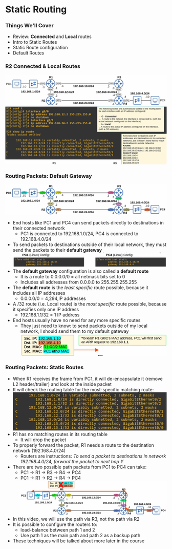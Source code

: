 # Static Routing
### Things We'll Cover
- Review: **Connected** and **Local** routes
- Intro to Static Routes
- Static Route configuration
- Default Routes
### R2 Connected & Local Routes
![](attachments/039a248e63d4cd2aeb415df801e27ce7.png)
![](attachments/63cd29cd9355169697f46de09093ea7d.png)
### Routing Packets: Default Gateway
![](attachments/1e7759d7b3c34033d2b85167ee871f90.png)
- End hosts like PC1 and PC4 can send packets directly to destinations in their connected network
	- PC1 is connected to 192.168.1.0/24, PC4 is connected to 192.168.4.0/24
- To send packets to destinations outside of their local network, they must send the packets to their **default gateway**
![](attachments/804bc65ea3c11e2bc965723202796453.png)
- The **default gateway** configuration is also called a **default route**
	- It is a route to 0.0.0.0/0 = all netmask bits set to 0
	- Includes all addresses from 0.0.0.0 to 255.255.255.255
- The **default route** is the *least specific* route possible, because it includes all IP addresses
	- 0.0.0.0/0 = 4,294,IP addresses
- A /32 route (i.e. Local route) is the *most specific* route possible, because it specifies only one IP address
	- 192.168.1.1/32 = 1 IP address
- End hosts usually have no need for any more specific routes
	- They just need to know: to send packets outside of my local network, I should send them to my default gateway
![](attachments/ec7b6ed04b87524c6d6ade19ad943e99.png)
### Routing Packets: Static Routes
- When R1 receives the frame from PC1, it will de-encapsulate it (remove L2 header/trailer) and look at the inside packet
- It will check the routing table for the most-specific matching route:
![](attachments/10095b215eb2d822dd47d001265fd8fb.png)
- R1 has no matching routes in its routing table
	- It will drop the packet
- To properly forward the packet, R1 needs a route to the destination network (192.168.4.0/24)
	- Routers are instructions: *To send a packet to destinations in network 192.168.4.0/24, forward the packet to next hop Y*
- There are two possible path packets from PC1 to PC4 can take:
	- PC1 -> R1 -> R3 -> R4 -> PC4
	- PC1 -> R1 -> R2 -> R4 -> PC4
![](attachments/fc41abab1aaff76e9d352749ce5a6061.png)
- In this video, we will use the path via R3, not the path via R2
- It is possible to configure the routers to:
	- load-balance between path 1 and 2
	- Use path 1 as the main path and path 2 as a backup path
- These techniques will be talked about more later in the course